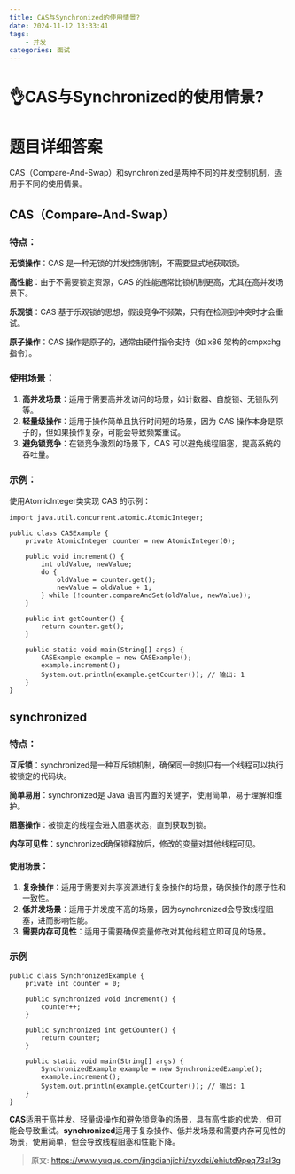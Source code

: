 ```yaml
---
title: CAS与Synchronized的使用情景?
date: 2024-11-12 13:33:41
tags:
	- 并发
categories: 面试
---
```


# 👌CAS与Synchronized的使用情景?

# 题目详细答案
CAS（Compare-And-Swap）和synchronized是两种不同的并发控制机制，适用于不同的使用情景。

## CAS（Compare-And-Swap）
### 特点：
**无锁操作**：CAS 是一种无锁的并发控制机制，不需要显式地获取锁。

**高性能**：由于不需要锁定资源，CAS 的性能通常比锁机制更高，尤其在高并发场景下。

**乐观锁**：CAS 基于乐观锁的思想，假设竞争不频繁，只有在检测到冲突时才会重试。

**原子操作**：CAS 操作是原子的，通常由硬件指令支持（如 x86 架构的cmpxchg指令）。

### 使用场景：
1. **高并发场景**：适用于需要高并发访问的场景，如计数器、自旋锁、无锁队列等。
2. **轻量级操作**：适用于操作简单且执行时间短的场景，因为 CAS 操作本身是原子的，但如果操作复杂，可能会导致频繁重试。
3. **避免锁竞争**：在锁竞争激烈的场景下，CAS 可以避免线程阻塞，提高系统的吞吐量。

### 示例：
使用AtomicInteger类实现 CAS 的示例：

```plain
import java.util.concurrent.atomic.AtomicInteger;

public class CASExample {
    private AtomicInteger counter = new AtomicInteger(0);

    public void increment() {
        int oldValue, newValue;
        do {
            oldValue = counter.get();
            newValue = oldValue + 1;
        } while (!counter.compareAndSet(oldValue, newValue));
    }

    public int getCounter() {
        return counter.get();
    }

    public static void main(String[] args) {
        CASExample example = new CASExample();
        example.increment();
        System.out.println(example.getCounter()); // 输出: 1
    }
}
```

## synchronized
### 特点：
**互斥锁**：synchronized是一种互斥锁机制，确保同一时刻只有一个线程可以执行被锁定的代码块。

**简单易用**：synchronized是 Java 语言内置的关键字，使用简单，易于理解和维护。

**阻塞操作**：被锁定的线程会进入阻塞状态，直到获取到锁。

**内存可见性**：synchronized确保锁释放后，修改的变量对其他线程可见。

#### 使用场景：
1. **复杂操作**：适用于需要对共享资源进行复杂操作的场景，确保操作的原子性和一致性。
2. **低并发场景**：适用于并发度不高的场景，因为synchronized会导致线程阻塞，进而影响性能。
3. **需要内存可见性**：适用于需要确保变量修改对其他线程立即可见的场景。

### 示例
```plain
public class SynchronizedExample {
    private int counter = 0;

    public synchronized void increment() {
        counter++;
    }

    public synchronized int getCounter() {
        return counter;
    }

    public static void main(String[] args) {
        SynchronizedExample example = new SynchronizedExample();
        example.increment();
        System.out.println(example.getCounter()); // 输出: 1
    }
}
```



**CAS**适用于高并发、轻量级操作和避免锁竞争的场景，具有高性能的优势，但可能会导致重试。**synchronized**适用于复杂操作、低并发场景和需要内存可见性的场景，使用简单，但会导致线程阻塞和性能下降。



> 原文: <https://www.yuque.com/jingdianjichi/xyxdsi/ehiutd9peq73al3g>